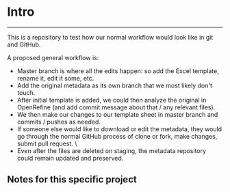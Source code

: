 # Intro
-------
This is a repository to test how our normal workflow would look like in git and GitHub.  

A proposed general workflow is:  
+ Master branch is where all the edits happen: so add the Excel template, rename it, edit it some, etc.  
+ Add the original metadata as its own branch that we most likely don't touch.  
+ After initial template is added, we could then analyze the original in OpenRefine (and add commit message about that / any relevant files).  
+ We then make our changes to our template sheet in master branch and commits / pushes as needed.   
+ If someone else would like to download or edit the metadata, they would go through the normal GitHub process of clone or fork, make changes, submit pull request.  \
+ Even after the files are deleted on staging, the metadata repository could remain updated and preserved.

## Notes for this specific project
